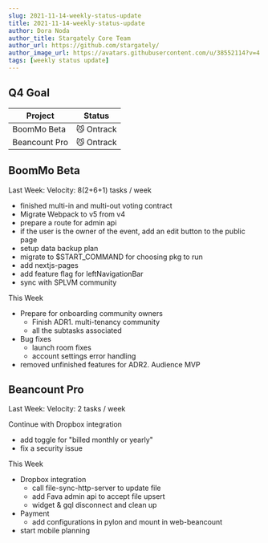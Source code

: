 ```yaml
---
slug: 2021-11-14-weekly-status-update
title: 2021-11-14-weekly-status-update
author: Dora Noda
author_title: Stargately Core Team
author_url: https://github.com/stargately/
author_image_url: https://avatars.githubusercontent.com/u/38552114?v=4
tags: [weekly status update]
---
```


## Q4 Goal

| Project | Status |
| ---      | ---      |
| BoomMo Beta | 😼 Ontrack |
| Beancount Pro | 😼 Ontrack |

## BoomMo Beta

Last Week: Velocity: 8(2+6+1) tasks / week

* finished multi-in and multi-out voting contract
* Migrate Webpack to v5 from v4
* prepare a route for admin api
* if the user is the owner of the event, add an edit button to the public page
* setup data backup plan
* migrate to $START_COMMAND for choosing pkg to run
* add nextjs-pages
* add feature flag for leftNavigationBar
* sync with SPLVM community

This Week

* Prepare for onboarding community owners
  * Finish ADR1. multi-tenancy community
  * all the subtasks associated
* Bug fixes
  * launch room fixes
  * account settings error handling
* removed unfinished features for ADR2. Audience MVP

## Beancount Pro

Last Week: Velocity: 2 tasks / week

Continue with Dropbox integration

* add toggle for "billed monthly or yearly"
* fix a security issue

This Week

* Dropbox integration
  * call file-sync-http-server to update file
  * add Fava admin api to accept file upsert
  * widget & gql disconnect and clean up
* Payment
  * add configurations in pylon and mount in web-beancount
* start mobile planning
